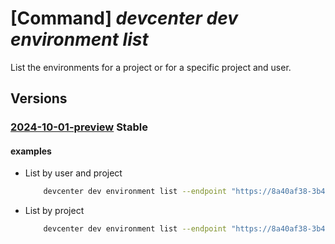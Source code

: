 # [Command] _devcenter dev environment list_

List the environments for a project or for a specific project and user.

## Versions

### [2024-10-01-preview](/Resources/data-plane/microsoft.devcenter/L3Byb2plY3RzL3t9L2Vudmlyb25tZW50cw==/2024-10-01-preview.xml) **Stable**

<!-- data-plane:microsoft.devcenter /projects/{}/environments 2024-10-01-preview -->
<!-- data-plane:microsoft.devcenter /projects/{}/users/{}/environments 2024-10-01-preview -->

#### examples

- List by user and project
    ```bash
        devcenter dev environment list --endpoint "https://8a40af38-3b4c-4672-a6a4-5e964b1870ed- contosodevcenter.centralus.devcenter.azure.com/" --project-name "DevProject" --user-id "00000000-0000-0000-0000-000000000000"
    ```

- List by project
    ```bash
        devcenter dev environment list --endpoint "https://8a40af38-3b4c-4672-a6a4-5e964b1870ed- contosodevcenter.centralus.devcenter.azure.com/" --project-name "DevProject"
    ```
